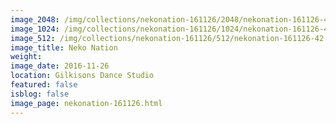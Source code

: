 ```yaml
---
image_2048: /img/collections/nekonation-161126/2048/nekonation-161126-42.jpg
image_1024: /img/collections/nekonation-161126/1024/nekonation-161126-42.jpg
image_512: /img/collections/nekonation-161126/512/nekonation-161126-42.jpg
image_title: Neko Nation
weight: 
image_date: 2016-11-26
location: Gilkisons Dance Studio
featured: false
isblog: false
image_page: nekonation-161126.html
---
```

